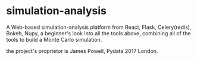 # simulation-analysis
A Web-based simulation-analysis platform from React,  Flask, Celery(redis), Bokeh, Nupy, 
a beginner's look into all the tools above, combining all of the tools to build a Monte Carlo simulation.

the project's proprietor is James Powell, Pydata 2017 London.
